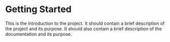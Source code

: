 # Getting Started

This is the introduction to the project. It should contain a brief description of the project and its purpose. It should also contain a brief description of the documentation and its purpose.
